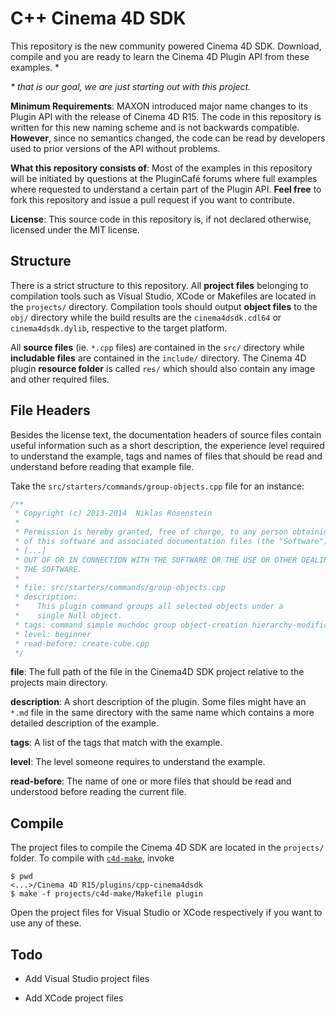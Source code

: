 # C++ Cinema 4D SDK

This repository is the new community powered Cinema 4D SDK. Download,
compile and you are ready to learn the Cinema 4D Plugin API from these
examples. \*

_\* that is our goal, we are just starting out with this project._

__Minimum Requirements__: MAXON introduced major name changes to its
Plugin API with the release of Cinema 4D R15. The code in this
repository is written for this new naming scheme and is not backwards
compatible. __However__, since no semantics changed, the code can
be read by developers used to prior versions of the API without
problems.

__What this repository consists of__: Most of the examples in this
repository will be initiated by questions at the PluginCafé forums
where full examples where requested to understand a certain part of
the Plugin API. __Feel free__ to fork this repository and issue a pull
request if you want to contribute.

__License__: This source code in this repository is, if not declared
otherwise, licensed under the MIT license.

## Structure

There is a strict structure to this repository. All __project files__
belonging to compilation tools such as Visual Studio, XCode or
Makefiles are located in the `projects/` directory. Compilation tools
should output __object files__ to the `obj/` directory while the build
results are the `cinema4dsdk.cdl64` or `cinema4dsdk.dylib`, respective
to the target platform.

All __source files__ (ie. `*.cpp` files) are contained in the `src/`
directory while __includable files__ are contained in the `include/`
directory. The Cinema 4D plugin __resource folder__ is called `res/`
which should also contain any image and other required files.

## File Headers

Besides the license text, the documentation headers of source files
contain useful information such as a short description, the experience
level required to understand the example, tags and names of files that
should be read and understand before reading that example file.

Take the `src/starters/commands/group-objects.cpp` file for an instance:

```cpp
/**
 * Copyright (c) 2013-2014  Niklas Rosenstein
 *
 * Permission is hereby granted, free of charge, to any person obtaining a copy
 * of this software and associated documentation files (the "Software"), to deal
 * [...]
 * OUT OF OR IN CONNECTION WITH THE SOFTWARE OR THE USE OR OTHER DEALINGS IN
 * THE SOFTWARE.
 *
 * file: src/starters/commands/group-objects.cpp
 * description:
 *    This plugin command groups all selected objects under a
 *    single Null object.
 * tags: command simple muchdoc group object-creation hierarchy-modifications
 * level: beginner
 * read-before: create-cube.cpp
 */
```

__file__: The full path of the file in the Cinema4D SDK project relative
to the projects main directory.

__description__: A short description of the plugin. Some files might have
an `*.md` file in the same directory with the same name which contains a
more detailed description of the example.

__tags__: A list of the tags that match with the example.

__level__: The level someone requires to understand the example.

__read-before__: The name of one or more files that should be read and
understood before reading the current file.

## Compile

The project files to compile the Cinema 4D SDK are located in the
`projects/` folder. To compile with [`c4d-make`][c4d-make], invoke

    $ pwd
    <...>/Cinema 4D R15/plugins/cpp-cinema4dsdk
    $ make -f projects/c4d-make/Makefile plugin

Open the project files for Visual Studio or XCode respectively if
you want to use any of these.

## Todo

- Add Visual Studio project files
- Add XCode project files


  [c4d-make]: https://github.com/nr-tools/c4d-make
